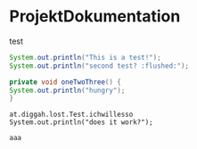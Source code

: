 # ProjektDokumentation

test

<!---prodoc at.diggah.lost.Test.ichwillesso -->
<!---start doc -->
```java
System.out.println("This is a test!");
System.out.println("second test? :flushed:");
```
<!---end doc -->


<!---prodoc at.diggah.lost.Test2.Test2_oneTwoThree_1 -->
<!---start doc -->
```java
private void oneTwoThree() {
System.out.println("hungry");
}
```
<!---end doc -->

```prodoc
at.diggah.lost.Test.ichwillesso
System.out.println("does it work?");

aaa
```
